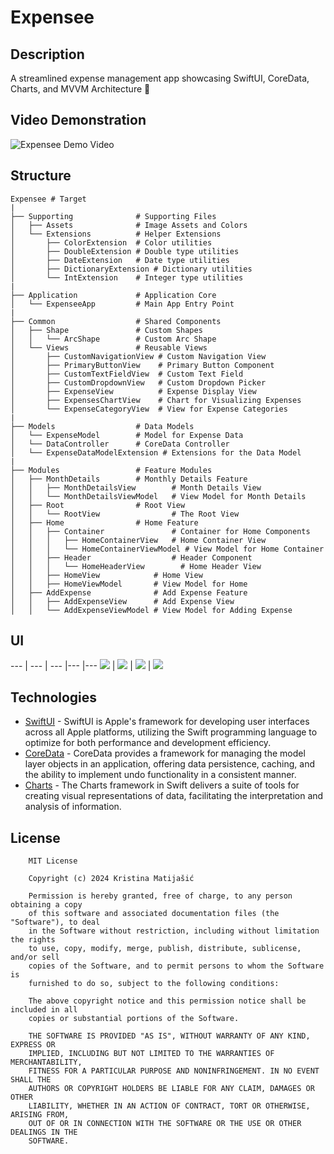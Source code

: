 # Expensee

## Description

A streamlined expense management app showcasing SwiftUI, CoreData, Charts, and MVVM Architecture 📲

## Video Demonstration

![Expensee Demo Video](ExpenseeDemoGif.gif)

## Structure
    
    Expensee # Target
    |
    ├── Supporting              # Supporting Files
    │   ├── Assets              # Image Assets and Colors
    │   └── Extensions          # Helper Extensions
    │       ├── ColorExtension  # Color utilities
    │       ├── DoubleExtension # Double type utilities
    │       ├── DateExtension   # Date type utilities
    │       ├── DictionaryExtension # Dictionary utilities
    │       └── IntExtension    # Integer type utilities
    |
    ├── Application             # Application Core
    │   └── ExpenseeApp         # Main App Entry Point
    |
    ├── Common                  # Shared Components
    │   ├── Shape               # Custom Shapes
    │   │   └── ArcShape        # Custom Arc Shape
    │   └── Views               # Reusable Views
    │       ├── CustomNavigationView # Custom Navigation View
    │       ├── PrimaryButtonView    # Primary Button Component
    │       ├── CustomTextFieldView  # Custom Text Field
    │       ├── CustomDropdownView   # Custom Dropdown Picker
    │       ├── ExpenseView          # Expense Display View
    │       ├── ExpensesChartView    # Chart for Visualizing Expenses
    │       └── ExpenseCategoryView  # View for Expense Categories
    |
    ├── Models                  # Data Models
    │   └── ExpenseModel        # Model for Expense Data
    │   └── DataController      # CoreData Controller
    │   └── ExpenseDataModelExtension # Extensions for the Data Model
    |
    ├── Modules                 # Feature Modules
    │   ├── MonthDetails        # Monthly Details Feature
    │   │   ├── MonthDetailsView        # Month Details View
    │   │   └── MonthDetailsViewModel   # View Model for Month Details
    │   ├── Root                # Root View
    │   │   └── RootView                # The Root View
    │   ├── Home                # Home Feature
    │   │   ├── Container               # Container for Home Components
    │   │   │   ├── HomeContainerView   # Home Container View
    │   │   │   └── HomeContainerViewModel # View Model for Home Container
    │   │   ├── Header                  # Header Component
    │   │   │   └── HomeHeaderView        # Home Header View
    │   │   ├── HomeView            # Home View
    │   │   ├── HomeViewModel       # View Model for Home
    │   ├── AddExpense              # Add Expense Feature
    │   │   ├── AddExpenseView      # Add Expense View
    │   │   └── AddExpenseViewModel # View Model for Adding Expense
    
## UI

--- | --- | --- |--- |--- 
![](image01.png) | ![](image02.png) | ![](image03.png) | ![](image04.png)

    
## Technologies

- [SwiftUI](https://developer.apple.com/documentation/swiftui/) - SwiftUI is Apple's framework for developing user interfaces across all Apple platforms, utilizing the Swift programming language to optimize for both performance and development efficiency.
- [CoreData](https://developer.apple.com/documentation/coredata) - CoreData provides a framework for managing the model layer objects in an application, offering data persistence, caching, and the ability to implement undo functionality in a consistent manner.
- [Charts](https://developer.apple.com/documentation/charts) - The Charts framework in Swift delivers a suite of tools for creating visual representations of data, facilitating the interpretation and analysis of information.

## License

```
    MIT License

    Copyright (c) 2024 Kristina Matijašić

    Permission is hereby granted, free of charge, to any person obtaining a copy
    of this software and associated documentation files (the "Software"), to deal
    in the Software without restriction, including without limitation the rights
    to use, copy, modify, merge, publish, distribute, sublicense, and/or sell
    copies of the Software, and to permit persons to whom the Software is
    furnished to do so, subject to the following conditions:

    The above copyright notice and this permission notice shall be included in all
    copies or substantial portions of the Software.

    THE SOFTWARE IS PROVIDED "AS IS", WITHOUT WARRANTY OF ANY KIND, EXPRESS OR
    IMPLIED, INCLUDING BUT NOT LIMITED TO THE WARRANTIES OF MERCHANTABILITY,
    FITNESS FOR A PARTICULAR PURPOSE AND NONINFRINGEMENT. IN NO EVENT SHALL THE
    AUTHORS OR COPYRIGHT HOLDERS BE LIABLE FOR ANY CLAIM, DAMAGES OR OTHER
    LIABILITY, WHETHER IN AN ACTION OF CONTRACT, TORT OR OTHERWISE, ARISING FROM,
    OUT OF OR IN CONNECTION WITH THE SOFTWARE OR THE USE OR OTHER DEALINGS IN THE
    SOFTWARE.

```
